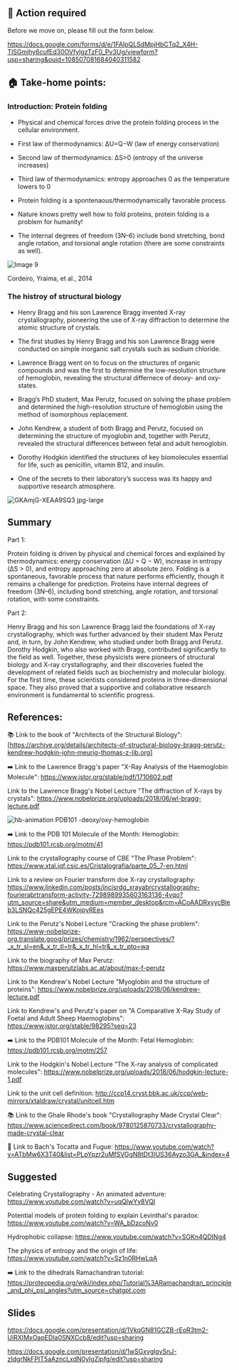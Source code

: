 ## 🚨 Action required

Before we move on, please fill out the form below.

https://docs.google.com/forms/d/e/1FAIpQLSdMpjHbCTq2_X4H-TlSGmjhy6cufEd30OVfylgzTzF0_Pv3Ug/viewform?usp=sharing&ouid=108507081684040311582


## 🏠 Take-home points:

### Introduction: Protein folding

- Physical and chemical forces drive the protein folding process in the cellular environment.

- First law of thermodynamics: ΔU=Q−W (law of energy conservation)

- Second law of thermodynamics: ΔS>0 (entropy of the universe increases)

- Third law of thermodynamics: entropy approaches 0 as the temperature lowers to 0

- Protein folding is a spontenaous/thermodynamically favorable process.

- Nature knows pretty well how to fold proteins, protein folding is a problem for humanity!

- The internal degrees of freedom (3N–6) include bond stretching, bond angle rotation, and torsional angle rotation (there are some constraints as well).

![Image 9](https://github.com/user-attachments/assets/5f082d8f-c0e1-450e-8f03-7976787c103b)

Cordeiro, Yraima, et al., 2014


### The histroy of structural biology

- Henry Bragg and his son Lawrence Bragg invented X-ray crystallography, pioneering the use of X-ray diffraction to determine the atomic structure of crystals.

- The first studies by Henry Bragg and his son Lawrence Bragg were conducted on simple inorganic salt crystals such as sodium chloride.

- Lawrence Bragg went on to focus on the structures of organic compounds and was the first to determine the low-resolution structure of hemoglobin, revealing the structural differnece of deoxy- and oxy-states.

- Bragg’s PhD student, Max Perutz, focused on solving the phase problem and determined the high-resolution structure of hemoglobin using the method of isomorphous replacement.

- John Kendrew, a student of both Bragg and Perutz, focused on determining the structure of myoglobin and, together with Perutz, revealed the structural differences between fetal and adult hemoglobin.

- Dorothy Hodgkin identified the structures of key biomolecules essential for life, such as penicillin, vitamin B12, and insulin.

- One of the secrets to their laboratory’s success was its happy and supportive research atmosphere.

![GKAmjG-XEAA9SQ3 jpg-large](https://github.com/user-attachments/assets/119cb1ba-a861-4d67-be12-3ad10d88bd9d)


## Summary
Part 1: 

Protein folding is driven by physical and chemical forces and explained by thermodynamics: energy conservation (ΔU = Q − W), increase in entropy (ΔS > 0), and entropy approaching zero at absolute zero. Folding is a spontaneous, favorable process that nature performs efficiently, though it remains a challenge for prediction. Proteins have internal degrees of freedom (3N–6), including bond stretching, angle rotation, and torsional rotation, with some constraints.

Part 2: 

Henry Bragg and his son Lawrence Bragg laid the foundations of X-ray crystallography, which was further advanced by their student Max Perutz and, in turn, by John Kendrew, who studied under both Bragg and Perutz. Dorothy Hodgkin, who also worked with Bragg, contributed significantly to the field as well. Together, these physicists were pioneers of structural biology and X-ray crystallography, and their discoveries fueled the development of related fields such as biochemistry and molecular biology. For the first time, these scientists considered proteins in three-dimensional space. They also proved that a supportive and collaborative research environment is fundamental to scientific progress.


## References:

📚 Link to the book of "Architects of the Structural Biology": [https://archive.org/details/architects-of-structural-biology-bragg-perutz-kendrew-hodgkin-john-meurig-thomas-z-lib.org]

➡️ Link to the Lawrence Bragg's paper "X-Ray Analysis of the Haemoglobin Molecule": https://www.jstor.org/stable/pdf/1710602.pdf

Link to the Lawrence Bragg's Nobel Lecture "The diffraction of X-rays by crystals": https://www.nobelprize.org/uploads/2018/06/wl-bragg-lecture.pdf

![hb-animation](https://github.com/user-attachments/assets/9d376a3c-b923-4c28-87e3-3702645139bb)
PDB101 -deoxy/oxy-hemoglobin

➡️ Link to the PDB 101 Molecule of the Month: Hemoglobin: https://pdb101.rcsb.org/motm/41

Link to the crystallography course of CBE "The Phase Problem": https://www.xtal.iqf.csic.es/Cristalografia/parte_05_7-en.html

Link to a review on Fourier transform doe X-ray crystallography: https://www.linkedin.com/posts/incisrdg_xrayabrcrystallography-fourierabrtransform-activity-7298989935603163136-4vqo?utm_source=share&utm_medium=member_desktop&rcm=ACoAADRxyycBleb3LSNQc425gEPE4WKojpyREes

Link to the Perutz's Nobel Lecture "Cracking the phase problem": https://www-nobelprize-org.translate.goog/prizes/chemistry/1962/perspectives/?_x_tr_sl=en&_x_tr_tl=tr&_x_tr_hl=tr&_x_tr_pto=wa

Link to the biography of Max Perutz: https://www.maxperutzlabs.ac.at/about/max-f-perutz

Link to the Kendrew's Nobel Lecture "Myoglobin and the structure of proteins": https://www.nobelprize.org/uploads/2018/06/kendrew-lecture.pdf

Link to Kendrew's and Perutz's paper on "A Comparative X-Ray Study of Foetal and Adult Sheep Haemoglobins": https://www.jstor.org/stable/98295?seq=23

➡️ Link to the PDB101 Molecule of the Month: Fetal Hemoglobin: https://pdb101.rcsb.org/motm/257

Link to the Hodgkin's Nobel Lecture "The X-ray analysis of complicated molecules": https://www.nobelprize.org/uploads/2018/06/hodgkin-lecture-1.pdf

Link to the unit cell definition: http://ccp14.cryst.bbk.ac.uk/ccp/web-mirrors/xtaldraw/crystal/unitcell.htm

📚 Link to the Ghale Rhode's book "Crystallography Made Crystal Clear": https://www.sciencedirect.com/book/9780125870733/crystallography-made-crystal-clear

🎼 Link to Bach's Tocatta and Fugue: https://www.youtube.com/watch?v=ATbMw6X3T40&list=PLpYpzr2uMfSVGgN8tDt3IUS36Ayzo3GA_&index=4

## Suggested
 
Celebrating Crystallography - An animated adventure: https://www.youtube.com/watch?v=uqQlwYv8VQI

Potential models of protein folding to explain Levinthal's paradox: https://www.youtube.com/watch?v=WA_bDzcoNv0

Hydrophobic collapse: https://www.youtube.com/watch?v=SGKn4QDINg4

The physics of entropy and the origin of life: https://www.youtube.com/watch?v=Sz1n0RHwLqA

➡️ Link to the dihedrals Ramachandran tutorial: https://proteopedia.org/wiki/index.php/Tutorial%3ARamachandran_principle_and_phi_psi_angles?utm_source=chatgpt.com


## Slides

https://docs.google.com/presentation/d/1VkqGN81GCZB-rEoR3tm2-UiRXIMxOapEDIa0SNXCcb8/edit?usp=sharing

https://docs.google.com/presentation/d/1wSGxyglgvSnJ-zIdgrNkFPIT5aAzncLxdN0yIgZjpfg/edit?usp=sharing

